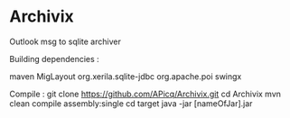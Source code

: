 Archivix
========

Outlook msg to sqlite archiver

Building dependencies :

maven
MigLayout
org.xerila.sqlite-jdbc
org.apache.poi
swingx

Compile :
git clone https://github.com/APicq/Archivix.git
cd Archivix
mvn clean compile assembly:single
cd target
java -jar [nameOfJar].jar
